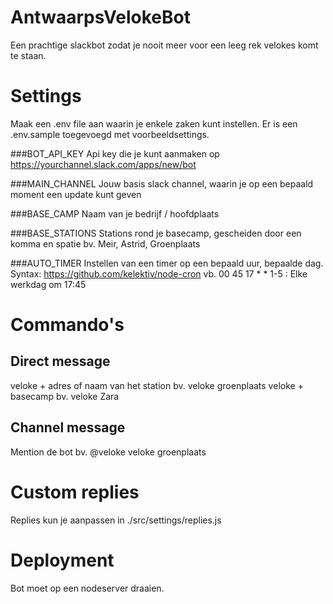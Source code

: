 # AntwaarpsVelokeBot
Een prachtige slackbot zodat je nooit meer voor een leeg rek velokes komt te staan.

# Settings
Maak een .env file aan waarin je enkele zaken kunt instellen. Er is een .env.sample toegevoegd met voorbeeldsettings.

###BOT_API_KEY
Api key die je kunt aanmaken op https://yourchannel.slack.com/apps/new/bot

###MAIN_CHANNEL
Jouw basis slack channel, waarin je op een bepaald moment een update kunt geven

###BASE_CAMP
Naam van je bedrijf / hoofdplaats

###BASE_STATIONS
Stations rond je basecamp, gescheiden door een komma en spatie
bv. Meir, Astrid, Groenplaats

###AUTO_TIMER
Instellen van een timer op een bepaald uur, bepaalde dag. Syntax: https://github.com/kelektiv/node-cron
vb. 00 45 17 * * 1-5 : Elke werkdag om 17:45

# Commando's
## Direct message
veloke + adres of naam van het station bv. veloke groenplaats
veloke + basecamp bv. veloke Zara

## Channel message
Mention de bot bv. @veloke veloke groenplaats

# Custom replies
Replies kun je aanpassen in ./src/settings/replies.js

# Deployment
Bot moet op een nodeserver draaien.
